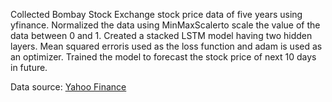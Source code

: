 Collected Bombay Stock Exchange stock price data of five years using yfinance. Normalized the data using
MinMaxScalerto scale the value of the data between 0 and 1. Created a stacked LSTM model having two
hidden layers. Mean squared erroris used as the loss function and adam is used as an optimizer. Trained the
model to forecast the stock price of next 10 days in future.

Data source: [Yahoo Finance](https://finance.yahoo.com/quote/%5EBSESN/history?p=%5EBSESN)
